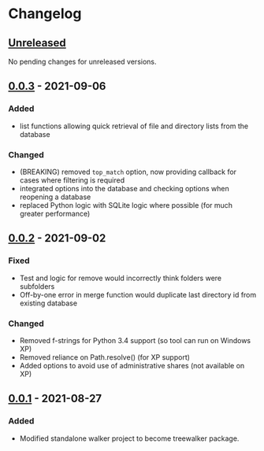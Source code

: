 # Changelog

## [Unreleased]

No pending changes for unreleased versions.

## [0.0.3] - 2021-09-06

### Added
  - list functions allowing quick retrieval of file and directory lists from the database

### Changed
  - (BREAKING) removed `top_match` option, now providing callback for cases where filtering is required
  - integrated options into the database and checking options when reopening a database
  - replaced Python logic with SQLite logic where possible (for much greater performance)

## [0.0.2] - 2021-09-02

### Fixed
  - Test and logic for remove would incorrectly think folders were subfolders
  - Off-by-one error in merge function would duplicate last directory id from existing database

### Changed
  - Removed f-strings for Python 3.4 support (so tool can run on Windows XP)
  - Removed reliance on Path.resolve() (for XP support)
  - Added options to avoid use of administrative shares (not available on XP)

## [0.0.1] - 2021-08-27

### Added
  - Modified standalone walker project to become treewalker package.

[Unreleased]: /../../../
[0.0.3]: /../../../tags/0.0.3
[0.0.2]: /../../../tags/0.0.2
[0.0.1]: /../../../tags/0.0.1
